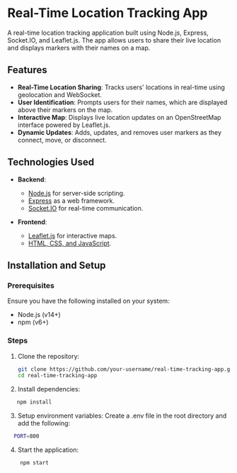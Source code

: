 # Real-Time Location Tracking App

A real-time location tracking application built using Node.js, Express, Socket.IO, and Leaflet.js. The app allows users to share their live location and displays markers with their names on a map.

## Features

- **Real-Time Location Sharing**: Tracks users' locations in real-time using geolocation and WebSocket.
- **User Identification**: Prompts users for their names, which are displayed above their markers on the map.
- **Interactive Map**: Displays live location updates on an OpenStreetMap interface powered by Leaflet.js.
- **Dynamic Updates**: Adds, updates, and removes user markers as they connect, move, or disconnect.

## Technologies Used

- **Backend**:
  - [Node.js](https://nodejs.org/) for server-side scripting.
  - [Express](https://expressjs.com/) as a web framework.
  - [Socket.IO](https://socket.io/) for real-time communication.

- **Frontend**:
  - [Leaflet.js](https://leafletjs.com/) for interactive maps.
  - [HTML, CSS, and JavaScript](https://developer.mozilla.org/en-US/docs/Web).

## Installation and Setup

### Prerequisites
Ensure you have the following installed on your system:
- Node.js (v14+)
- npm (v6+)

### Steps

1. Clone the repository:
   ```bash
   git clone https://github.com/your-username/real-time-tracking-app.git
   cd real-time-tracking-app
   ```

2. Install dependencies:

 ```bash
    npm install
  ```

3. Setup environment variables: Create a .env file in the root directory and add the following:
 ```bash
   PORT=800
  ```

4. Start the application:
```bash
    npm start
```


   